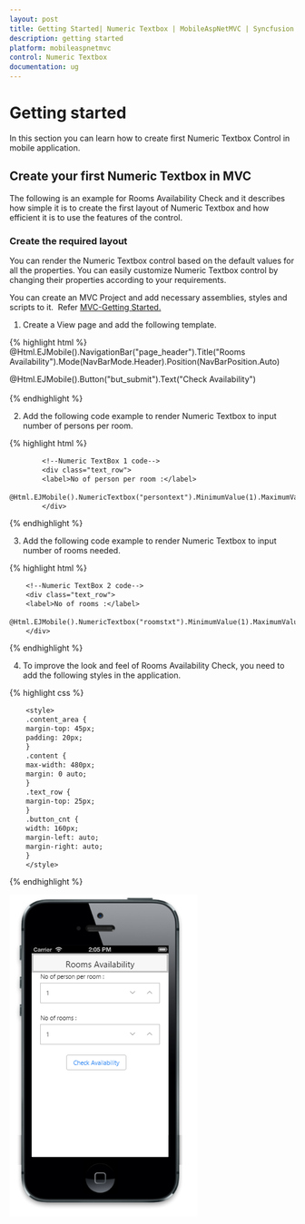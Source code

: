 ```yaml
---
layout: post
title: Getting Started| Numeric Textbox | MobileAspNetMVC | Syncfusion
description: getting started 
platform: mobileaspnetmvc
control: Numeric Textbox
documentation: ug
---
```


# Getting started 

In this section you can learn how to create first Numeric Textbox Control in mobile application.

## Create your first Numeric Textbox in MVC

The following is an example for Rooms Availability Check and it describes how simple it is to create the first layout of Numeric Textbox and how efficient it is to use the features of the control.

### Create the required layout

You can render the Numeric Textbox control based on the default values for all the properties. You can easily customize Numeric Textbox control by changing their properties according to your requirements.

You can create an MVC Project and add necessary assemblies, styles and scripts to it.  Refer [MVC-Getting Started.](http://help.syncfusion.com/aspnetmvc/captcha/getting-started#create-your-first-captcha-in-aspnet-mvc )

1. Create a View page and add the following template.
   
{% highlight html %}
		<!--Page Header-->
		@Html.EJMobile().NavigationBar("page_header").Title("Rooms Availability").Mode(NavBarMode.Header).Position(NavBarPosition.Auto)
		<div id="content" class="content">
		<div class="content_area">
		<!--Numeric TextBox 1 code here-->
		<!--Numeric TextBox 2 code here-->
		<div class="text_row button_cnt">
		@Html.EJMobile().Button("but_submit").Text("Check Availability")                        
		</div>
		</div>
		</div>    
{% endhighlight %}
   

2. Add the following code example to render Numeric Textbox to input number of persons per room.

{% highlight html %}
   
			<!--Numeric TextBox 1 code-->
			<div class="text_row">
			<label>No of person per room :</label>
			@Html.EJMobile().NumericTextbox("persontext").MinimumValue(1).MaximumValue(6)
			</div>
			
{% endhighlight %}	



3. Add the following code example to render Numeric Textbox to input number of rooms needed.

{% highlight html %}
   
		<!--Numeric TextBox 2 code-->
		<div class="text_row">
		<label>No of rooms :</label>
		@Html.EJMobile().NumericTextbox("roomstxt").MinimumValue(1).MaximumValue(5)
		</div>
   
{% endhighlight %}
   


4. To improve the look and feel of Rooms Availability Check, you need to add the following styles in the application.
   
{% highlight css %}
   
		<style>
		.content_area {
		margin-top: 45px;
		padding: 20px;
		}
		.content {
		max-width: 480px;
		margin: 0 auto;
		}
		.text_row {
		margin-top: 25px;
		}
		.button_cnt {
		width: 160px;
		margin-left: auto;
		margin-right: auto;
		}
		</style>

{% endhighlight %}
   
![](Getting-Started_images/Getting-Started_img1.png)